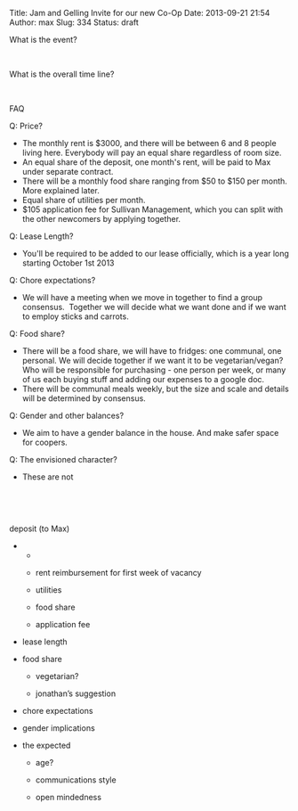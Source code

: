Title: Jam and Gelling Invite for our new Co-Op
Date: 2013-09-21 21:54
Author: max
Slug: 334
Status: draft

What is the event?

 

What is the overall time line?

 

FAQ

Q: Price?

-   The monthly rent is $3000, and there will be between 6 and 8 people living here. Everybody will pay an equal share regardless of room size.
-   An equal share of the deposit, one month's rent, will be paid to Max under separate contract.
-   There will be a monthly food share ranging from $50 to $150 per month. More explained later.
-   Equal share of utilities per month.
-   $105 application fee for Sullivan Management, which you can split with the other newcomers by applying together.

Q: Lease Length?

-   You'll be required to be added to our lease officially, which is a year long starting October 1st 2013

Q: Chore expectations?

-   We will have a meeting when we move in together to find a group consensus.  Together we will decide what we want done and if we want to employ sticks and carrots.

Q: Food share?

-   There will be a food share, we will have to fridges: one communal, one personal. We will decide together if we want it to be vegetarian/vegan? Who will be responsible for purchasing - one person per week, or many of us each buying stuff and adding our expenses to a google doc.
-   There will be communal meals weekly, but the size and scale and details will be determined by consensus.

Q: Gender and other balances?

-   We aim to have a gender balance in the house. And make safer space for coopers.

Q: The envisioned character?

-   These are not

 

 

deposit (to Max)

-   -   

    -   rent reimbursement for first week of vacancy

    -   utilities

    -   food share

    -   application fee

-   lease length

-   food share

    -   vegetarian?

    -   jonathan’s suggestion

-   chore expectations

-   gender implications

-   the expected

    -   age?

    -   communications style

    -   open mindedness
